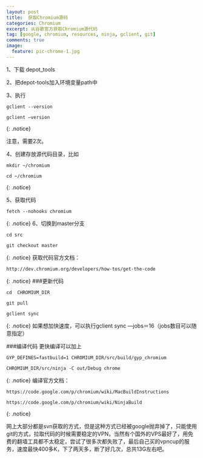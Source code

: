 ```yaml
---
layout: post
title:  获取Chromium源码
categories: Chromium
excerpt: 从谷歌官方获取Chromium源代码
tag: [google, chromium, resources, ninja, gclient, git]
comments: true
image:
  feature: pic-chrome-1.jpg
---
```


1、下载 depot_tools

2、把depot-tools加入环境变量path中

3、执行

	gclient --version

	gclient —version
{: .notice}

 注意，需要2次。

4、创建存放源代码目录，比如

	mkdir ~/chromium
	
	cd ~/chromium
{: .notice}

5、获取代码

	fetch --nohooks chromium
{: .notice}
6、切换到master分支

	cd src

	git checkout master
{: .notice}
获取代码官方文档：

	http://dev.chromium.org/developers/how-tos/get-the-code
{: .notice}
###更新代码

	cd  CHROMIUM_DIR

	git pull

	gclient sync
{: .notice}
如果想加快速度，可以执行gclient sync —jobs＝16（jobs数目可以随意指定）

###编译代码
更快编译可以加上

	GYP_DEFINES=fastbuild=1 CHROMIUM_DIR/src/build/gyp_chromium

	CHROMIUM_DIR/src/ninja -C out/Debug chrome
{: .notice}
编译官方文档：

	https://code.google.com/p/chromium/wiki/MacBuildInstructions

	https://code.google.com/p/chromium/wiki/NinjaBuild
{: .notice}

网上大部分都是svn获取的方式，但是这种方式已经被google抛弃掉了，只能使用git的方式，拉取代码的时候需要稳定的VPN，当然有个国外的VPS最好了，用免费的翻墙工具都不太稳定，尝试了很多次都失败了，最后自己买的vpncup的服务，速度最快400多K，下了两天多，断了好几次，总共13G左右吧。